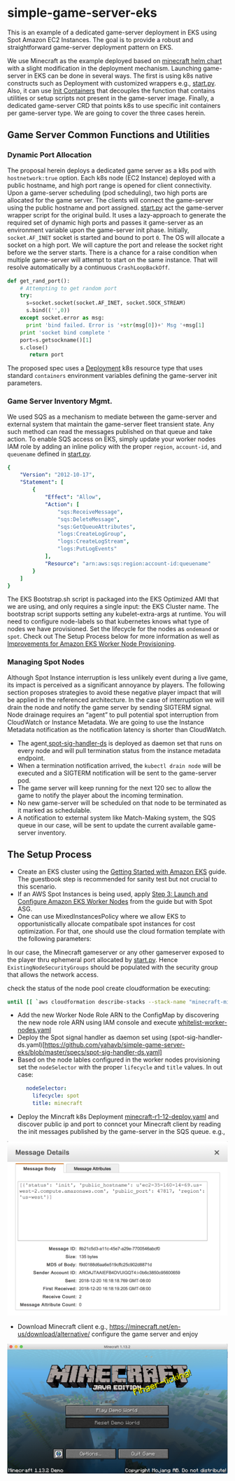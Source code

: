 # simple-game-server-eks

This is an example of a dedicated game-server deployment in EKS using Spot Amazon EC2 Instances. The goal is to provide a robust and straightforward game-server deployment pattern on EKS. 

We use Minecraft as the example deployed based on [minecraft helm chart](https://hub.docker.com/r/itzg/minecraft-server/) with a slight modification in the deployment mechanism.
Launching game-server in EKS can be done in several ways. The first is using k8s native constructs such as Deployment with customized wrappers e.g., [start.py](https://github.com/yahavb/simple-game-server-eks/blob/master/minecraft-server-image/start.py). Also, it can use [Init Containers](https://kubernetes.io/docs/concepts/workloads/pods/init-containers/) that decouples the function that contains utilities or setup scripts not present in the game-server image. Finally, a dedicated game-server CRD that points k8s to use specific init containers per game-server type. We are going to cover the three cases herein. 

## Game Server Common Functions and Utilities 

### Dynamic Port Allocation
The proposal herein deploys a dedicated game server as a k8s pod with `hostnetwork:true` option. Each k8s node (EC2 Instance) deployed with a public hostname, and high port range is opened for client connectivity. Upon a game-server scheduling (pod scheduling), two high ports are allocated for the game server. The clients will connect the game-server using the public hostname and port assigned. [start.py](https://github.com/yahavb/simple-game-server-eks/blob/master/minecraft-server-image/start.py) act the game-server wrapper script for the original build. It uses a lazy-approach to generate the required set of dynamic high ports and passes it game-server as an environment variable upon the game-server init phase.  Initially, `socket.AF_INET` socket is started and bound to port `0`. The OS will allocate a socket on a high port. We will capture the port and release the socket right before we the server starts. There is a chance for a raise condition when multiple game-server will attempt to start on the same instance. That will resolve automatically by a continuous `CrashLoopBackOff`.  

``` python
def get_rand_port():
    # Attempting to get random port
    try:
      s=socket.socket(socket.AF_INET, socket.SOCK_STREAM)
      s.bind(('',0))
    except socket.error as msg:
      print 'bind failed. Error is '+str(msg[0])+' Msg '+msg[1]
    print 'socket bind complete '
    port=s.getsockname()[1]
    s.close()
       return port
```

The proposed spec uses a [Deployment](https://github.com/yahavb/simple-game-server-eks/blob/master/specs/minecraft-gs-r1-12-deploy.yaml) k8s resource type that uses standard  `containers` environment variables defining the game-server init parameters. 

### Game Server Inventory Mgmt. 
We used SQS as a mechanism to mediate between the game-server and external system that maintain the game-server fleet transient state. Any such method can read the messages published on that queue and take action. To enable SQS access on EKS, simply update your worker nodes IAM role by adding an inline policy with the proper `region`, `account-id`, and `queuename` defined in [start.py](https://github.com/yahavb/simple-game-server-eks/blob/master/minecraft-server-image/start.py).

``` yaml
{
    "Version": "2012-10-17",
    "Statement": [
        {
            "Effect": "Allow",
            "Action": [
                "sqs:ReceiveMessage",
                "sqs:DeleteMessage",
                "sqs:GetQueueAttributes",
                "logs:CreateLogGroup",
                "logs:CreateLogStream",
                "logs:PutLogEvents"
            ],
            "Resource": "arn:aws:sqs:region:account-id:queuename"
        }
    ]
}
```

The EKS Bootstrap.sh script is packaged into the EKS Optimized AMI that we are using, and only requires a single input: the EKS Cluster name. The bootstrap script supports setting any kubelet-extra-args at runtime. You will need to configure node-labels so that kubernetes knows what type of nodes we have provisioned. Set the lifecycle for the nodes as `ondemand` or `spot`. Check out The Setup Process below for more information as well as [Improvements for Amazon EKS Worker Node Provisioning](https://aws.amazon.com/blogs/opensource/improvements-eks-worker-node-provisioning/).

### Managing Spot Nodes
Although Spot Instance interruption is less unlikely event during a live game, its impact is perceived as a significant annoyance by players. The following section proposes strategies to avoid these negative player impact that will be applied in the referenced architecture. In the case of interruption we will drain the node and notify the game server by sending SIGTERM signal. Node drainage requires an “agent” to pull potential spot interruption from CloudWatch or Instance Metadata. We are going to use the Instance Metadata notification as the notification latency is shorter than CloudWatch. 
* The agent,[spot-sig-handler-ds](https://github.com/yahavb/simple-game-server-eks/blob/master/specs/spot-sig-handler-ds.yaml) is deployed as daemon set that runs on every node and will pull termination status from the instance metadata endpoint. 
* When a termination notification arrived, the `kubectl drain node` will be executed and a SIGTERM notification will be sent to the game-server pod.
* The game server will keep running for the next 120 sec to allow the game to notify the player about the incoming termination. 
* No new game-server will be scheduled on that node to be terminated as it marked as schedulable.
* A notification to external system like Match-Making system, the SQS queue in our case, will be sent to update the current available game-server inventory.



## The Setup Process
* Create an EKS cluster using the [Getting Started with Amazon EKS](https://docs.aws.amazon.com/eks/latest/userguide/getting-started.html) guide. The guestbook step is recommended for sanity test but not crucial to this scenario. 
* If an AWS Spot Instances is being used, apply [Step 3: Launch and Configure Amazon EKS Worker Nodes](https://docs.aws.amazon.com/eks/latest/userguide/getting-started.html) from the guide but with Spot ASG. 
* One can use MixedInstancesPolicy where we allow EKS to opportunistically allocate compatibale spot instances for cost optimization.
For that, one should use the cloud formation template with the following parameters:

In our case, the Minecraft gameserver or any other gameserver exposed to the player thru ephemeral port allocated by [start.py](https://github.com/yahavb/simple-game-server-eks/blob/master/minecraft-server-image/start.py). Hence `ExistingNodeSecurityGroups` should be populated with the security group that allows the network access.  

check the status of the node pool create cloudformation be executing:

``` bash
until [[ `aws cloudformation describe-stacks --stack-name "minecraft-mix-us-west2" --query "Stacks[0].[StackStatus]" --output text` == "CREATE_COMPLETE" ]]; do  echo "The stack is NOT in a state of CREATE_COMPLETE at `date`";   sleep 30; done && echo "The Stack is built at `date` - Please proceed"
```

* Add the new Worker Node Role ARN to the ConfigMap by discovering the new node role ARN using IAM console and execute [whitelist-worker-nodes.yaml](https://github.com/yahavb/simple-game-server-eks/blob/master/specs/whitelist-worker-nodes.yaml)
* Deploy the Spot signal handler as daemon set using (spot-sig-handler-ds.yaml)[https://github.com/yahavb/simple-game-server-eks/blob/master/specs/spot-sig-handler-ds.yaml]
* Based on the node lables configured in the worker nodes provisioning set the `nodeSelector` with the proper `lifecycle` and `title` values. In out case:
``` yaml
      nodeSelector:
        lifecycle: spot
        title: minecraft
```

* Deploy the Mincraft k8s Deployment [minecraft-r1-12-deploy.yaml](https://github.com/yahavb/simple-game-server-eks/blob/master/specs/minecraft-r1-12-deploy.yaml) and discover public ip and port to conncet your Minecraft client by reading the init messages published by the game-server in the SQS queue. e.g.,

![alt text](https://github.com/yahavb/simple-game-server-eks/blob/master/pics/gs_init_msg.png)

* Download Minecraft client e.g., https://minecraft.net/en-us/download/alternative/ configure the game server and enjoy


![alt text](https://github.com/yahavb/simple-game-server-eks/blob/master/pics/demo_game.png)
